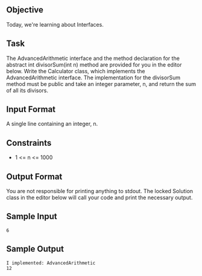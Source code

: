 ## Objective 
Today, we're learning about Interfaces.

## Task 
The AdvancedArithmetic interface and the method declaration for the abstract int divisorSum(int n) method are provided for you in the editor below. Write the Calculator class, which implements the AdvancedArithmetic interface. The implementation for the divisorSum method must be public and take an integer parameter, n, and return the sum of all its divisors.

## Input Format

A single line containing an integer, n.

## Constraints
* 1 <= n <= 1000

## Output Format

You are not responsible for printing anything to stdout. The locked Solution class in the editor below will call your code and print the necessary output.

## Sample Input

```
6
```

## Sample Output

```
I implemented: AdvancedArithmetic
12
```
